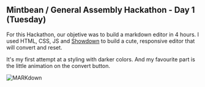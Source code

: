 ## Mintbean / General Assembly Hackathon - Day 1 (Tuesday)

For this Hackathon, our objetive was to build a markdown editor in 4 hours. I used HTML, CSS, JS and [Showdown](https://github.com/showdownjs/showdown) to build a cute, responsive editor that will convert and reset. 

It's my first attempt at a styling with darker colors. And my favourite part is the little animation on the convert button.

![MARKdown](https://i.imgur.com/DXp3S8w.png)
